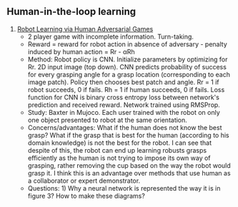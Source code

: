 ## Human-in-the-loop learning

1. [Robot Learning via Human Adversarial Games](http://www.stefanosnikolaidis.net/papers/duan_IROS_2019.pdf)
	- 2 player game with incomplete information. Turn-taking.
	- Reward = reward for robot action in absence of adversary - penalty induced by human action = Rr - αRh
	- Method: Robot policy is CNN. Initialize parameters by optimizing for Rr. 2D input image (top down). CNN predicts probability of success for every grasping angle for a grasp location (corresponding to each image patch). Policy then chooses best patch and angle. Rr = 1 if robot succeeds, 0 if fails. Rh = 1 if human succeeds, 0 if fails. Loss function for CNN is binary cross entropy loss between network's prediction and received reward. Network trained using RMSProp. 
	- Study: Baxter in Mujoco. Each user trained with the robot on only one object presented to robot at the same orientation. 
	- Concerns/advantages: What if the human does not know the best grasp? What if the grasp that is best for the human (according to his domain knowledge) is not the best for the robot. I can see that despite of this, the robot can end up learning robusts grasps efficiently as the human is not trying to impose its own way of grasping, rather removing the cup based on the way the robot would grasp it. I think this is an advantage over methods that use human as a collaborator or expert demonstrator.
	- Questions: 1) Why a neural network is represented the way it is in figure 3? How to make these diagrams?